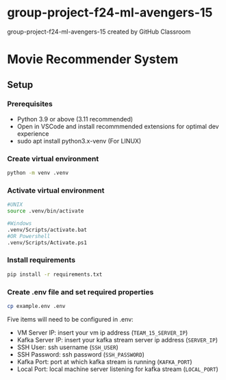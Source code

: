 # group-project-f24-ml-avengers-15
group-project-f24-ml-avengers-15 created by GitHub Classroom


# Movie Recommender System

## Setup

### Prerequisites

- Python 3.9 or above (3.11 recommended)
- Open in VSCode and install recommmended extensions for optimal dev experience
- sudo apt install python3.x-venv (For LINUX)

### Create virtual environment

```bash
python -m venv .venv
```

### Activate virtual environment

```bash
#UNIX
source .venv/bin/activate

#Windows
.venv/Scripts/activate.bat
#OR Powershell
.venv/Scripts/Activate.ps1
```

### Install requirements

```bash
pip install -r requirements.txt
```

### Create .env file and set required properties

```bash
cp example.env .env
```
Five items will need to be configured in .env:
* VM Server IP: insert your vm ip address (`TEAM_15_SERVER_IP`)
* Kafka Server IP: insert your kafka stream server ip address (`SERVER_IP`)
* SSH User: ssh username (`SSH_USER`)
* SSH Password: ssh password (`SSH_PASSWORD`)
* Kafka Port: port at which kafka stream is running (`KAFKA_PORT`)
* Local Port: local machine server listening for kafka stream (`LOCAL_PORT`)
